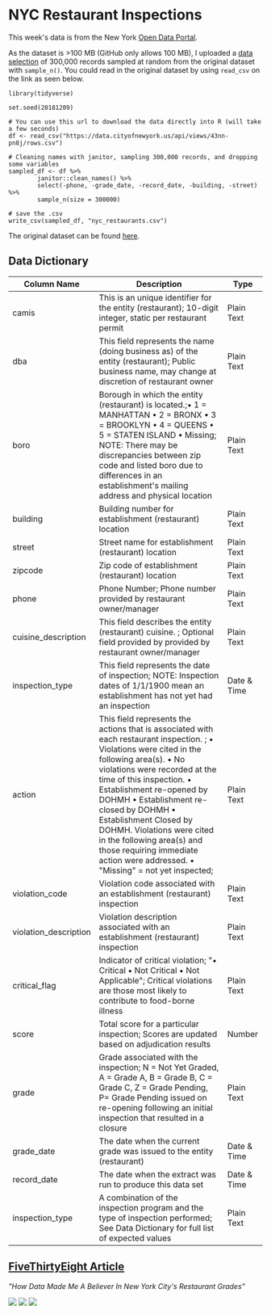 # NYC Restaurant Inspections

This week's data is from the New York [Open Data Portal](https://data.cityofnewyork.us/Health/DOHMH-New-York-City-Restaurant-Inspection-Results/43nn-pn8j/data).

As the dataset is >100 MB (GitHub only allows 100 MB), I uploaded a [data selection](https://github.com/rfordatascience/tidytuesday/blob/main/data/2018-12-11/nyc_restaurants.csv) of 300,000 records sampled at random from the original dataset with `sample_n()`. You could read in the original dataset by using `read_csv` on the link as seen below.

```
library(tidyverse)

set.seed(20181209)

# You can use this url to download the data directly into R (will take a few seconds)
df <- read_csv("https://data.cityofnewyork.us/api/views/43nn-pn8j/rows.csv")

# Cleaning names with janitor, sampling 300,000 records, and dropping some variables
sampled_df <- df %>% 
        janitor::clean_names() %>%
        select(-phone, -grade_date, -record_date, -building, -street) %>% 
        sample_n(size = 300000)

# save the .csv
write_csv(sampled_df, "nyc_restaurants.csv")
```

The original dataset can be found [here](https://data.cityofnewyork.us/Health/DOHMH-New-York-City-Restaurant-Inspection-Results/43nn-pn8j/data).

## Data Dictionary

| Column Name           | Description                                                                                                                                                                                                                                                                                                                                                                                                                                          | Type        |
|-----------------------|------------------------------------------------------------------------------------------------------------------------------------------------------------------------------------------------------------------------------------------------------------------------------------------------------------------------------------------------------------------------------------------------------------------------------------------------------|-------------|
| camis                 | This is an unique identifier for the entity (restaurant); 10-digit integer, static per restaurant permit                                                                                                                                                                                                                                                                                                                                             | Plain Text  |
| dba                   | This field represents the name (doing business as) of the entity (restaurant); Public business name, may change at discretion of restaurant owner                                                                                                                                                                                                                                                                                                    | Plain Text  |
| boro                  | Borough in which the entity (restaurant) is located.;• 1 = MANHATTAN • 2 = BRONX • 3 = BROOKLYN • 4 = QUEENS • 5 = STATEN ISLAND • Missing; NOTE: There may be discrepancies between zip code and listed boro due to differences in an establishment's mailing address and physical location                                                                                                                                                         | Plain Text  |
| building              | Building number for establishment (restaurant) location                                                                                                                                                                                                                                                                                                                                                                                              | Plain Text  |
| street                | Street name for establishment (restaurant) location                                                                                                                                                                                                                                                                                                                                                                                                  | Plain Text  |
| zipcode               | Zip code of establishment (restaurant) location                                                                                                                                                                                                                                                                                                                                                                                                      | Plain Text  |
| phone                 | Phone Number; Phone number provided by restaurant owner/manager                                                                                                                                                                                                                                                                                                                                                                                      | Plain Text  |
| cuisine_description   | This field describes the entity (restaurant) cuisine. ; Optional field provided by provided by restaurant owner/manager                                                                                                                                                                                                                                                                                                                              | Plain Text  |
| inspection_type       | This field represents the date of inspection; NOTE: Inspection dates of 1/1/1900 mean an establishment has not yet had an inspection                                                                                                                                                                                                                                                                                                                 | Date & Time |
| action                | This field represents the actions that is associated with each restaurant inspection. ; • Violations were cited in the following area(s). • No violations were recorded at the time of this inspection. • Establishment re-opened by DOHMH • Establishment re-closed by DOHMH • Establishment Closed by DOHMH.  Violations were cited in the following area(s) and those requiring immediate action were addressed. • "Missing" = not yet inspected; | Plain Text  |
| violation_code        | Violation code associated with an establishment (restaurant) inspection                                                                                                                                                                                                                                                                                                                                                                              | Plain Text  |
| violation_description | Violation description associated with an establishment  (restaurant) inspection                                                                                                                                                                                                                                                                                                                                                                      | Plain Text  |
| critical_flag         | Indicator of critical violation;  "• Critical • Not Critical • Not Applicable"; Critical violations are those most likely to contribute to food-borne illness                                                                                                                                                                                                                                                                                        | Plain Text  |
| score                 | Total score for a particular inspection; Scores are updated based on adjudication results                                                                                                                                                                                                                                                                                                                                                            | Number      |
| grade                 | Grade associated with the inspection; N = Not Yet Graded, A = Grade A, B = Grade B, C = Grade C, Z = Grade Pending, P= Grade Pending issued on re-opening following an initial inspection that resulted in a closure                                                                                                                                                                                                                               | Plain Text  |
| grade_date            | The date when the current grade was issued to the entity (restaurant)                                                                                                                                                                                                                                                                                                                                                                                | Date & Time |
| record_date           | The date when the extract was run to produce this data set                                                                                                                                                                                                                                                                                                                                                                                           | Date & Time |
| inspection_type       | A combination of the inspection program and the type of inspection performed; See Data Dictionary for full list of expected values                                                                                                                                                                                                                                                                                                                   | Plain Text  |

## [FiveThirtyEight Article](https://fivethirtyeight.com/features/how-data-made-me-a-believer-in-new-york-citys-restaurant-grades/)

*"How Data Made Me A Believer In New York City's Restaurant Grades"*

![](https://fivethirtyeight.com/wp-content/uploads/2014/08/fung-feature-health-grades-1.png?w=575)
![](https://fivethirtyeight.com/wp-content/uploads/2014/08/fung-feature-health-grades-2.png?w=575)
![](https://fivethirtyeight.com/wp-content/uploads/2014/08/fung-feature-health-grades-3.png?w=575)
